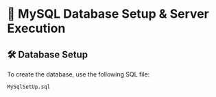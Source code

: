 # 📂 MySQL Database Setup & Server Execution

## 🛠️ Database Setup
To create the database, use the following SQL file:
```bash
MySqlSetUp.sql

